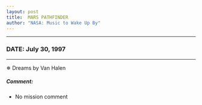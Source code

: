 ```yaml
---
layout: post
title:  MARS PATHFINDER
author: "NASA: Music to Wake Up By"
---
```


----
### DATE: July 30, 1997
----
✵ Dreams by Van Halen

##### Comment:
* No mission comment
